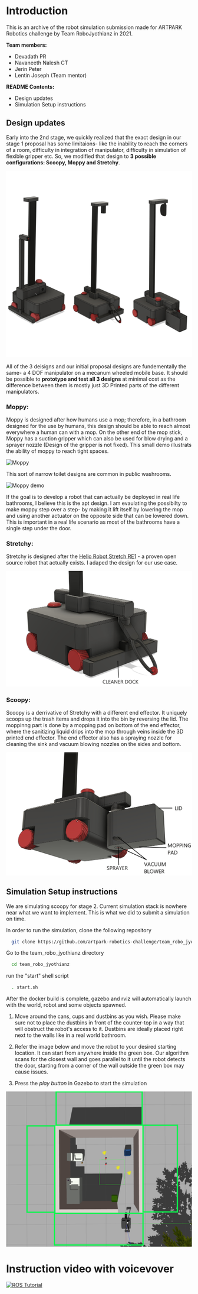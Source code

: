 
# Introduction
This is an archive of the robot simulation submission made for ARTPARK Robotics challenge by Team RoboJyothianz in 2021. 

**Team members:**
- Devadath PR 
- Navaneeth Nalesh CT
- Jerin Peter
- Lentin Joseph (Team mentor)

**README Contents:**  

- Design updates
- Simulation Setup instructions

## Design updates

Early into the 2nd stage, we quickly realized that the exact design in our stage 1 proposal has some limitaions- like the inability to reach the corners of a room, difficulty in integration of manipulator, difficulty in simulation of flexible gripper etc. 
So, we modified that design to **3 possible configurations: Scoopy, Moppy and Stretchy**. 

![Robot designs](content/3in1.jpg?raw=true "Models")


All of the 3 deisigns and our initial proposal designs are fundementally the same- a 4 DOF manipulator on a mecanum wheeled mobile base.
It should be possible to **prototype and test all 3 designs** at minimal cost as the difference between them is mostly just 3D Printed parts of the different manipulators. 

### Moppy: 

Moppy is designed after how humans use a mop; therefore, in a bathroom designed for the use by humans, this design should be able to reach almost everywhere a human can with a mop. 
On the other end of the mop stick, Moppy has a suction gripper which can also be used for blow drying and a sprayer nozzle (Design of the gripper is not fixed). This small demo illustrats the ability of moppy to reach tight spaces. 


![Moppy](content/moppy_arm.gif?raw=true "Models")


This sort of narrow toilet designs are common in public washrooms.  

![Moppy demo](content/narrow_bathroom.gif?raw=true "Models")


If the goal is to develop a robot that can actually be deployed in real life bathrooms, I believe this is the apt design. 
I am evaulating the possibilty to make moppy step over a step- by making it lift itself by lowering the mop and using another actuator on the opposite side that can be lowered down. 
This is important in a real life scenario as most of the bathrooms have a single step under the door.




### Stretchy: 

Stretchy is designed after the [Hello Robot Stretch RE1](https://youtu.be/6h9wb6FOD5Q?t=43) - a proven open source robot that actually exists. I adaped the design for our use case. 

![Strechy](content/stretchy.png?raw=true "Models")


### Scoopy: 

Scoopy is a derrivative of Stretchy with a different end effector. It uniquely scoops up the trash items and drops it into the bin by reversing the lid. 
The moppinng part is done by a mopping pad on bottom of the end effector, where the sanitizing liquid drips into the mop through veins inside the 3D printed end effector. 
The end effector also has a spraying nozzle for cleaning the sink and vacuum blowing nozzles on the sides and bottom.

![Scoopy](content/scoopy.png?raw=true "Models")


  
## Simulation Setup instructions

We are simulating scoopy for stage 2. Current simulation stack is nowhere near what we want to implement. This is what we did to submit a simulation on time.

In order to run the simulation, clone the following repository


```bash
  git clone https://github.com/artpark-robotics-challenge/team_robo_jyothianz.git
```

Go to the team_robo_jyothianz directory

```bash
  cd team_robo_jyothianz
```

run the "start" shell script

```bash
  . start.sh
```

After the docker build is complete, gazebo and rviz will automatically launch with the world, robot and some objects spawned. 

1. Move around the cans, cups and dustbins as you wish. Please make sure not to place the dustbins in front of the counter-top in a way that will obstruct the robot's access to it. Dustbins are ideally placed right next to the walls like in a real world bathroom.

2. Refer the image below and move the robot to your desired starting location. It can start from anywhere inside the green box. Our algorithm scans for the closest wall and goes parallel to it until the robot detects the door, starting from a corner of the wall outside the green box may cause issues.

3. Press the *play button* in Gazebo to start the simulation


![Simulation](content/robot_spawn.png?raw=true "Models")


# Instruction video with voicevover

[![ROS Tutorial](https://img.youtube.com/vi/gKZGFqGx0AQ/0.jpg)](https://youtu.be/IlTK8A8Moes)
